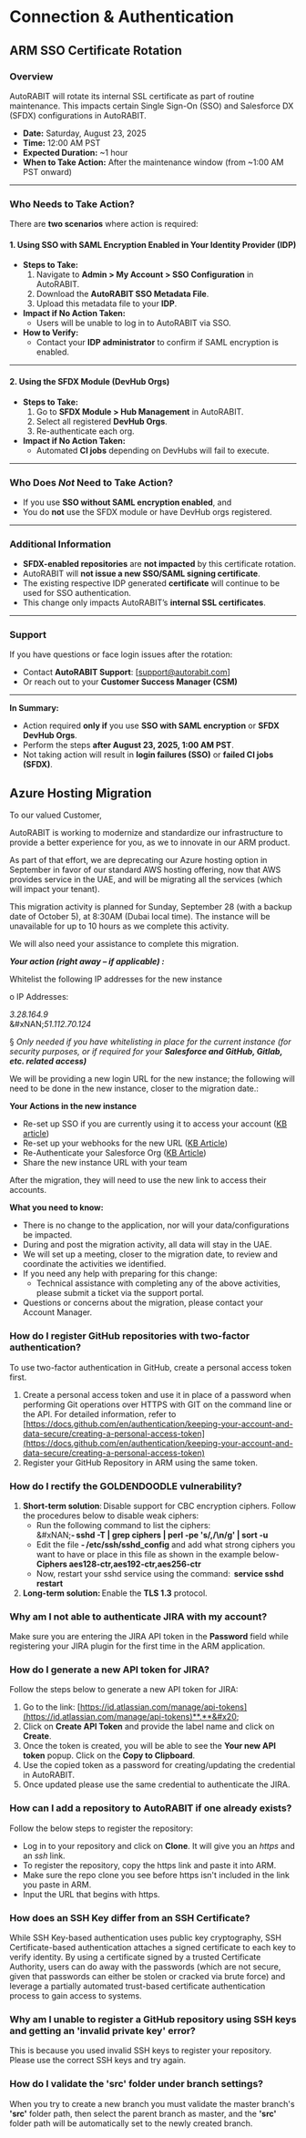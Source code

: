 # Connection & Authentication

## ARM SSO Certificate Rotation

### Overview

AutoRABIT will rotate its internal SSL certificate as part of routine maintenance. This impacts certain Single Sign-On (SSO) and Salesforce DX (SFDX) configurations in AutoRABIT.

* **Date:** Saturday, August 23, 2025
* **Time:** 12:00 AM PST
* **Expected Duration:** \~1 hour
* **When to Take Action:** After the maintenance window (from \~1:00 AM PST onward)

***

### Who Needs to Take Action?

There are **two scenarios** where action is required:

#### 1. Using SSO with SAML Encryption Enabled in Your Identity Provider (IDP)

* **Steps to Take:**
  1. Navigate to **Admin > My Account > SSO Configuration** in AutoRABIT.
  2. Download the **AutoRABIT SSO Metadata File**.
  3. Upload this metadata file to your **IDP**.
* **Impact if No Action Taken:**
  * Users will be unable to log in to AutoRABIT via SSO.
* **How to Verify:**
  * Contact your **IDP administrator** to confirm if SAML encryption is enabled.

***

#### 2. Using the SFDX Module (DevHub Orgs)

* **Steps to Take:**
  1. Go to **SFDX Module > Hub Management** in AutoRABIT.
  2. Select all registered **DevHub Orgs**.
  3. Re-authenticate each org.
* **Impact if No Action Taken:**
  * Automated **CI jobs** depending on DevHubs will fail to execute.

***

### Who Does _Not_ Need to Take Action?

* If you use **SSO without SAML encryption enabled**, and
* You do **not** use the SFDX module or have DevHub orgs registered.

***

### Additional Information

* **SFDX-enabled repositories** are **not impacted** by this certificate rotation.
* AutoRABIT will **not issue a new SSO/SAML signing certificate**.
* The existing respective IDP generated **certificate** will continue to be used for SSO authentication.
* This change only impacts AutoRABIT’s **internal SSL certificates**.

***

### Support

If you have questions or face login issues after the rotation:

* Contact **AutoRABIT Support**: \[support@autorabit.com]
* Or reach out to your **Customer Success Manager (CSM)**

***

**In Summary:**

* Action required **only if** you use **SSO with SAML encryption** or **SFDX DevHub Orgs**.
* Perform the steps **after August 23, 2025, 1:00 AM PST**.
* Not taking action will result in **login failures (SSO)** or **failed CI jobs (SFDX)**.

## Azure Hosting Migration

To our valued Customer,&#x20;

AutoRABIT is working to modernize and standardize our infrastructure to provide a better experience for you, as we to innovate in our ARM product. &#x20;

As part of that effort, we are deprecating our Azure hosting option in September in favor of our standard AWS hosting offering, now that AWS provides service in the UAE, and will be migrating all the services (which will impact your tenant).&#x20;

This migration activity is planned for Sunday, September 28 (with a backup date of October 5), at 8:30AM (Dubai local time). The instance will be unavailable for up to 10 hours as we complete this activity.  &#x20;

We will also need your assistance to complete this migration. &#x20;

_**Your action (right away – if applicable) :**_&#x20;

Whitelist the following IP addresses for the new instance &#x20;

o        IP Addresses:&#x20;

_3.28.164.9_ \
&#xNAN;_&#x35;1.112.70.124_&#x20;

§     _Only needed if you have whitelisting in place for the current instance (for security purposes, or if required for your **Salesforce and GitHub, Gitlab, etc. related access)**_&#x20;

We will be providing a new login URL for the new instance; the following will need to be done in the new instance, closer to the migration date.:&#x20;

**Your Actions in the new instance**&#x20;

* Re-set up SSO if you are currently using it to access your account ([KB article](https://knowledgebase.autorabit.com/product-guides/arm/integration-and-plugins/sso))&#x20;
* Re-set up your webhooks for the new URL ([KB Article](https://knowledgebase.autorabit.com/product-guides/arm/arm-features/webhooks))&#x20;
* Re-Authenticate your Salesforce Org ([KB Article](https://knowledgebase.autorabit.com/product-guides/arm/registration/salesforce-org/salesforce-org-re-authentication))&#x20;
* Share the new instance URL with your team&#x20;

After the migration, they will need to use the new link to access their accounts.

**What you need to know:**&#x20;

* There is no change to the application, nor will your data/configurations be impacted.
* During and post the migration activity, all data will stay in the UAE.
* We will set up a meeting, closer to the migration date, to review and coordinate the activities we identified.&#x20;
* If you need any help with preparing for this change: &#x20;
  * Technical assistance with completing any of the above activities, please submit a ticket via the support portal.
* Questions or concerns about the migration, please contact your Account Manager. &#x20;

### How do I register GitHub repositories with two-factor authentication? <a href="#register-github-repositories-with-twofactor-authentication" id="register-github-repositories-with-twofactor-authentication"></a>

To use two-factor authentication in GitHub, create a personal access token first.

1. Create a personal access token and use it in place of a password when performing Git operations over HTTPS with GIT on the command line or the API. For detailed information, refer to [https://docs.github.com/en/authentication/keeping-your-account-and-data-secure/creating-a-personal-access-token](https://docs.github.com/en/authentication/keeping-your-account-and-data-secure/creating-a-personal-access-token)
2. Register your GitHub Repository in ARM using the same token.

### How do I rectify the GOLDENDOODLE vulnerability? <a href="#how-to-rectify-the-goldendoodle-vulnerability" id="how-to-rectify-the-goldendoodle-vulnerability"></a>

1. **Short-term solution**: Disable support for CBC encryption ciphers. Follow the procedures below to disable weak ciphers:
   * Run the following command to list the ciphers: \
     &#xNAN;**- sshd -T | grep ciphers | perl -pe 's/,/\n/g' | sort -u**
   * Edit the file **- /etc/ssh/sshd\_config** and add what strong ciphers you want to have or place in this file as shown in the example below- **Ciphers aes128-ctr,aes192-ctr,aes256-ctr**
   * Now, restart your sshd service using the command:  **service sshd restart**
2. **Long-term solution:** Enable the **TLS 1.3** protocol.

### Why am I not able to authenticate JIRA with my account? <a href="#why-am-i-not-able-to-authenticate-jira-with-my-account" id="why-am-i-not-able-to-authenticate-jira-with-my-account"></a>

Make sure you are entering the JIRA API token in the **Password** field while registering your JIRA plugin for the first time in the ARM application.

### How do I generate a new API token for JIRA? <a href="#steps-to-generate-api-token-for-jira" id="steps-to-generate-api-token-for-jira"></a>

Follow the steps below to generate a new API token for JIRA:

1. Go to the link: [https://id.atlassian.com/manage/api-tokens](https://id.atlassian.com/manage/api-tokens)**.**&#x20;
2. Click on **Create API Token** and provide the label name and click on **Create**.
3. Once the token is created, you will be able to see the **Your new API token** popup. Click on the **Copy to Clipboard**.
4. Use the copied token as a password for creating/updating the credential in AutoRABIT.
5. Once updated please use the same credential to authenticate the JIRA.

### How can I add a repository to AutoRABIT if one already exists? <a href="#how-can-i-add-a-repository-to-autorabit-if-one-already-exists" id="how-can-i-add-a-repository-to-autorabit-if-one-already-exists"></a>

Follow the below steps to register the repository:

* Log in to your repository and click on **Clone**. It will give you an _https_ and an _ssh_ link.
* To register the repository, copy the https link and paste it into ARM.
* Make sure the repo clone you see before https isn't included in the link you paste in ARM.
* Input the URL that begins with https.

### How does an SSH Key differ from an SSH Certificate? <a href="#how-does-ssh-key-differ-from-ssh-certificate" id="how-does-ssh-key-differ-from-ssh-certificate"></a>

While SSH Key-based authentication uses public key cryptography, SSH Certificate-based authentication attaches a signed certificate to each key to verify identity. By using a certificate signed by a trusted Certificate Authority, users can do away with the passwords (which are not secure, given that passwords can either be stolen or cracked via brute force) and leverage a partially automated trust-based certificate authentication process to gain access to systems.

### Why am I unable to register a GitHub repository using SSH keys and getting an 'invalid private key' error? <a href="#unable-to-register-github-repository-using-ssh-keys-and-getting-invalid-private-key-error" id="unable-to-register-github-repository-using-ssh-keys-and-getting-invalid-private-key-error"></a>

This is because you used invalid SSH keys to register your repository. Please use the correct SSH keys and try again.

### How do I validate the 'src' folder under branch settings? <a href="#how-to-validate-the-src-folder-under-branch-setting" id="how-to-validate-the-src-folder-under-branch-setting"></a>

When you try to create a new branch you must validate the master branch's **'src'** folder path, then select the parent branch as master, and the **'src'** folder path will be automatically set to the newly created branch.

